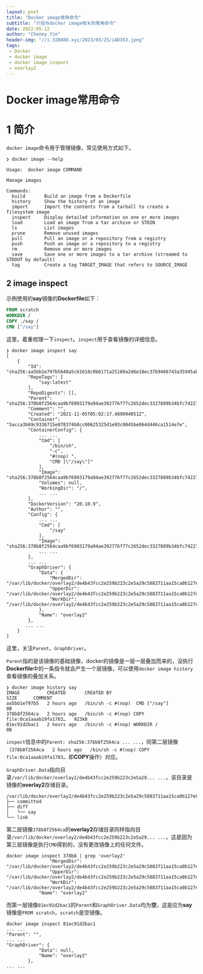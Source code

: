 ```yaml
---
layout: post
title: "Docker image常用命令"
subtitle: "介绍与docker image相关的常用命令"
date: 2022-05-12
author: "Cheney.Yin"
header-img: "//i.328888.xyz/2023/03/25/iADI63.jpeg"
tags:
 - Docker
 - docker image
 - docker image inspect
 - overlay2
---
```


# Docker image常用命令

# 1 简介

`docker image`命令用于管理镜像，常见使用方式如下。

```shell
❯ docker image --help

Usage:  docker image COMMAND

Manage images

Commands:
  build       Build an image from a Dockerfile
  history     Show the history of an image
  import      Import the contents from a tarball to create a filesystem image
  inspect     Display detailed information on one or more images
  load        Load an image from a tar archive or STDIN
  ls          List images
  prune       Remove unused images
  pull        Pull an image or a repository from a registry
  push        Push an image or a repository to a registry
  rm          Remove one or more images
  save        Save one or more images to a tar archive (streamed to STDOUT by default)
  tag         Create a tag TARGET_IMAGE that refers to SOURCE_IMAGE
```

## 2 image inspect

示例使用的**say**镜像的**Dockerfile**如下：

```dockerfile
FROM scratch
WORKDIR /
COPY ./say /
CMD ["/say"]
```

这里，着重梳理一下`inspect`。`inspect`用于查看镜像的详细信息。

```shell
❯ docker image inspect say
[
    {
        "Id": "sha256:aa5bb1e797b5648a5c61618c0b6171a25189a2d6e18ec37b9466743a35945ab9",
        "RepoTags": [
            "say:latest"
        ],
        "RepoDigests": [],
        "Parent": "sha256:378b8f2564caa9bf6903179a94ae392776f77c2652dec3327889b34bfc742272",
        "Comment": "",
        "Created": "2021-11-05T05:02:17.489994051Z",
        "Container": "5acca3b69c9336715e078374b8cc00625325d1e93c0045be064d446ca1514e7e",
        "ContainerConfig": {
            ... ...
            "Cmd": [
                "/bin/sh",
                "-c",
                "#(nop) ",
                "CMD [\"/say\"]"
            ],
            "Image": "sha256:378b8f2564caa9bf6903179a94ae392776f77c2652dec3327889b34bfc742272",
            "Volumes": null,
            "WorkingDir": "/",
            ... ...
        },
        "DockerVersion": "20.10.9",
        "Author": "",
        "Config": {
            ... ...
            "Cmd": [
                "/say"
            ],
            "Image": "sha256:378b8f2564caa9bf6903179a94ae392776f77c2652dec3327889b34bfc742272",
            ... ...
        },
        ... ...
        "GraphDriver": {
            "Data": {
                "MergedDir": "/var/lib/docker/overlay2/de4b43fcc2e259b223c2e5a29c5883711aa15ca0b127e8df2482bfc00ed4e84c/merged",
                "UpperDir": "/var/lib/docker/overlay2/de4b43fcc2e259b223c2e5a29c5883711aa15ca0b127e8df2482bfc00ed4e84c/diff",
                "WorkDir": "/var/lib/docker/overlay2/de4b43fcc2e259b223c2e5a29c5883711aa15ca0b127e8df2482bfc00ed4e84c/work"
            },
            "Name": "overlay2"
        },
       ... ...
    }
]
```

这里，关注`Parent`、`GraphDriver`。

`Parent`指的是该镜像的基础镜像，docker的镜像是一层一层叠加而来的，没执行**Dockerfile**中的一条指令就会产生一个层镜像，可以使用`docker image history`查看镜像的叠加关系。

```shell
❯ docker image history say
IMAGE          CREATED       CREATED BY                                      SIZE      COMMENT
aa5bb1e797b5   2 hours ago   /bin/sh -c #(nop)  CMD ["/say"]                 0B
378b8f2564ca   2 hours ago   /bin/sh -c #(nop) COPY file:0ca1aaab19fa1703…   923kB
81ec91d2bac1   2 hours ago   /bin/sh -c #(nop) WORKDIR /                     0B
```

`inspect`信息中的`Parent: sha256:378b8f2564ca ... ...`，同第二层镜像（`378b8f2564ca   2 hours ago   /bin/sh -c #(nop) COPY file:0ca1aaab19fa1703… `即**COPY**操作）对应。

`GraphDriver.Data`指向目录`/var/lib/docker/overlay2/de4b43fcc2e259b223c2e5a29... ...`，该目录是镜像的**overlay2**存储目录。

```shell
/var/lib/docker/overlay2/de4b43fcc2e259b223c2e5a29c5883711aa15ca0b127e8df2482bfc00ed4e84c
├── committed
├── diff
│   └── say
└── link
```

第二层镜像`378b8f2564ca`的**overlay2**存储目录同样指向目录`/var/lib/docker/overlay2/de4b43fcc2e259b223c2e5a29... ...`，这是因为第三层镜像是执行`CMD`得到的，没有更改镜像上的任何文件。

```shell
docker image inspect 378b8 | grep 'overlay2'
                "MergedDir": "/var/lib/docker/overlay2/de4b43fcc2e259b223c2e5a29c5883711aa15ca0b127e8df2482bfc00ed4e84c/merged",
                "UpperDir": "/var/lib/docker/overlay2/de4b43fcc2e259b223c2e5a29c5883711aa15ca0b127e8df2482bfc00ed4e84c/diff",
                "WorkDir": "/var/lib/docker/overlay2/de4b43fcc2e259b223c2e5a29c5883711aa15ca0b127e8df2482bfc00ed4e84c/work"
            "Name": "overlay2"
```

而第一层镜像`81ec91d2bac1`的`Parent`和`GraphDriver.Data`均为**空**，这是应为**say**镜像是`FROM scratch`，`scratch`是空镜像。

```shell
docker image inspect 81ec91d2bac1
... ...
"Parent": "",
... ...
"GraphDriver": {
            "Data": null,
            "Name": "overlay2"
        },
... ...
```

